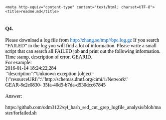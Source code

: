 <!DOCTYPE HTML PUBLIC "-//W3C//DTD HTML 4.01 Transitional//EN">
<html>
  <head>

    <meta http-equiv="content-type" content="text/html; charset=UTF-8">
    <title>readme.md</title>
  </head>
  <body>
    <h1><span style="font-family:
Calibri;font-size:12pt;color:rgb(0,0,0);font-style:normal;font-variant:normal;">Q4.&nbsp;</span><span
        style="font-family:
Calibri;font-size:12pt;color:rgb(0,0,0);font-style:normal;font-variant:normal;"></span></h1>
    <span style="font-family:
Calibri;font-size:12pt;color:rgb(0,0,0);font-style:normal;font-variant:normal;">Please
      download a log file from <span style="font-family:
Calibri;font-size:12pt;color:rgb(5,99,193);font-style:normal;font-variant:normal;">http://zhang.se/tmp//bpe.log.gz
        <span style="font-family:
Calibri;font-size:12pt;color:rgb(0,0,0);font-style:normal;font-variant:normal;">If
          you search ”FAILED”<span style="font-family:
            ;font-size:12pt;color:rgb(0,0,0);font-style:normal;font-variant:normal;">
            in the log you will find a lot of information. Please write
            a small script that can search all<span style="font-family:
;font-size:12pt;color:rgb(0,0,0);font-style:normal;font-variant:normal;">
              FAILED job and print out the following information. Time
              stamp, description of error, GEARID. <br>
              For example:<span style="font-family:
                ;font-size:12pt;color:rgb(0,0,0);font-style:normal;font-variant:normal;">
                <br>
                2016-01-14 18:24:22,284<br>
                &nbsp;"description":"Unknown exception<span
                  style="font-family:
                  ;font-size:12pt;color:rgb(0,0,0);font-style:normal;font-variant:normal;">
                  [object={\"resourceURI\":\"http://schemas.dmtf.org/cimi/1/Network\"
                  <br>
                  GEAR-8e2e0830-<span style="font-family:
                    ;font-size:12pt;color:rgb(0,0,0);font-style:normal;font-variant:normal;">
                    35fa-40d5-b7da-d530dcc67845<br>
                    <br>
                    Answer:<br>
                    <br>
https://github.com/odm3122/q4_bash_sed_cut_grep_logfile_analysis/blob/master/forfailed.sh<br>
                  </span></span></span></span></span></span></span></span><span
      style="font-family:
Calibri;font-size:12pt;color:rgb(0,0,0);font-style:normal;font-variant:normal;"><span
        style="font-family:
        ;font-size:12pt;color:rgb(0,0,0);font-style:normal;font-variant:normal;"><span
          style="font-family:
          ;font-size:12pt;color:rgb(0,0,0);font-style:normal;font-variant:normal;"><span
            style="font-family:
            ;font-size:12pt;color:rgb(0,0,0);font-style:normal;font-variant:normal;"><span
              style="font-family:
              ;font-size:12pt;color:rgb(0,0,0);font-style:normal;font-variant:normal;"></span></span></span></span></span>
  </body>
</html>
